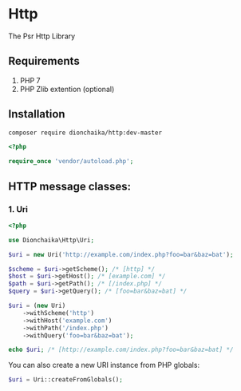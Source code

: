 # Http
The Psr Http Library

## Requirements
1. PHP 7
2. PHP Zlib extention (optional)

## Installation
```bash
composer require dionchaika/http:dev-master
```

```php
<?php

require_once 'vendor/autoload.php';
```

## HTTP message classes:

### 1. Uri
```php
<?php

use Dionchaika\Http\Uri;

$uri = new Uri('http://example.com/index.php?foo=bar&baz=bat');

$scheme = $uri->getScheme(); /* [http] */
$host = $uri->getHost(); /* [example.com] */
$path = $uri->getPath(); /* [/index.php] */
$query = $uri->getQuery(); /* [foo=bar&baz=bat] */

$uri = (new Uri)
    ->withScheme('http')
    ->withHost('example.com')
    ->withPath('/index.php')
    ->withQuery('foo=bar&baz=bat');

echo $uri; /* [http://example.com/index.php?foo=bar&baz=bat] */
```

You can also create a new URI instance from PHP globals:

```php
$uri = Uri::createFromGlobals();
```
